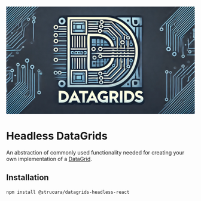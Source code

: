 ![](/assets/banner.jpg)

# Headless DataGrids

An abstraction of commonly used functionality needed for creating your own implementation of a [DataGrid](https://github.com/strucura/datagrids).

## Installation

```bash
npm install @strucura/datagrids-headless-react
```
